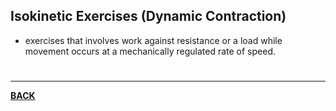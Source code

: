 ## Isokinetic Exercises (Dynamic Contraction)
- exercises that involves work against resistance or a load while movement occurs at a mechanically regulated rate of speed.

# 
---
**[BACK](PEMID_CH2.md)**